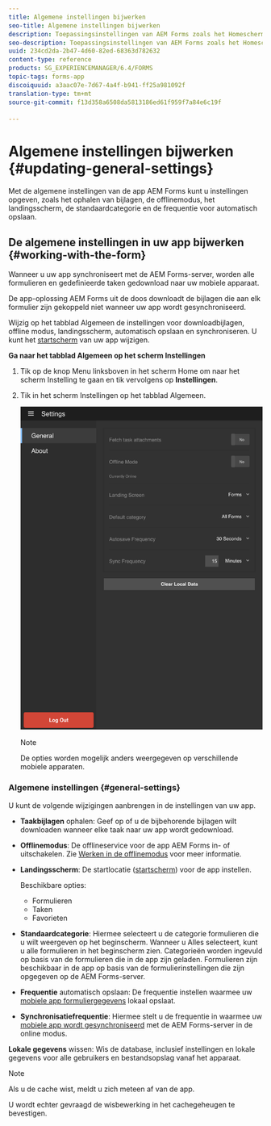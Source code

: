 ```yaml
---
title: Algemene instellingen bijwerken
seo-title: Algemene instellingen bijwerken
description: Toepassingsinstellingen van AEM Forms zoals het Homescherm bijwerken en de opties voor Startpunten en Bijlagen ophalen
seo-description: Toepassingsinstellingen van AEM Forms zoals het Homescherm bijwerken en de opties voor Startpunten en Bijlagen ophalen
uuid: 234cd2da-2b47-4d60-82ed-68363d782632
content-type: reference
products: SG_EXPERIENCEMANAGER/6.4/FORMS
topic-tags: forms-app
discoiquuid: a3aac07e-7d67-4a4f-b941-ff25a981092f
translation-type: tm+mt
source-git-commit: f13d358a6508da5813186ed61f959f7a84e6c19f

---
```



# Algemene instellingen bijwerken {#updating-general-settings}

Met de algemene instellingen van de app AEM Forms kunt u instellingen opgeven, zoals het ophalen van bijlagen, de offlinemodus, het landingsscherm, de standaardcategorie en de frequentie voor automatisch opslaan.

## De algemene instellingen in uw app bijwerken {#working-with-the-form}

Wanneer u uw app synchroniseert met de AEM Forms-server, worden alle formulieren en gedefinieerde taken gedownload naar uw mobiele apparaat.

De app-oplossing AEM Forms uit de doos downloadt de bijlagen die aan elk formulier zijn gekoppeld niet wanneer uw app wordt gesynchroniseerd.

Wijzig op het tabblad Algemeen de instellingen voor downloadbijlagen, offline modus, landingsscherm, automatisch opslaan en synchroniseren. U kunt het [startscherm](/help/forms/using/home-screen.md) van uw app wijzigen.

**Ga naar het tabblad Algemeen op het scherm Instellingen**

1. Tik op de knop Menu linksboven in het scherm Home om naar het scherm Instelling te gaan en tik vervolgens op **Instellingen**.
1. Tik in het scherm Instellingen op het tabblad Algemeen.

   ![Algemene instellingen in de app AEM Forms](assets/gen-settings-2.png)

   >[!NOTE]
   >
   >De opties worden mogelijk anders weergegeven op verschillende mobiele apparaten.

### Algemene instellingen {#general-settings}

U kunt de volgende wijzigingen aanbrengen in de instellingen van uw app.

* **Taakbijlagen** ophalen: Geef op of u de bijbehorende bijlagen wilt downloaden wanneer elke taak naar uw app wordt gedownload.

* **Offlinemodus**: De offlineservice voor de app AEM Forms in- of uitschakelen. Zie [Werken in de offlinemodus](/help/forms/using/work-offline-mode.md) voor meer informatie.

* **Landingsscherm**: De startlocatie ([startscherm](/help/forms/using/home-screen.md)) voor de app instellen.

   Beschikbare opties:

   * Formulieren
   * Taken
   * Favorieten

* **Standaardcategorie**: Hiermee selecteert u de categorie formulieren die u wilt weergeven op het beginscherm. Wanneer u Alles selecteert, kunt u alle formulieren in het beginscherm zien. Categorieën worden ingevuld op basis van de formulieren die in de app zijn geladen. Formulieren zijn beschikbaar in de app op basis van de formulierinstellingen die zijn opgegeven op de AEM Forms-server.

* **Frequentie** automatisch opslaan: De frequentie instellen waarmee uw [mobiele app formuliergegevens](/help/forms/using/autosave-data-app.md) lokaal opslaat.

* **Synchronisatiefrequentie**: Hiermee stelt u de frequentie in waarmee uw [mobiele app wordt gesynchroniseerd](/help/forms/using/sync-app.md) met de AEM Forms-server in de online modus.

**Lokale gegevens** wissen: Wis de database, inclusief instellingen en lokale gegevens voor alle gebruikers en bestandsopslag vanaf het apparaat.

>[!NOTE]
>
>Als u de cache wist, meldt u zich meteen af van de app.
>
>U wordt echter gevraagd de wisbewerking in het cachegeheugen te bevestigen.
